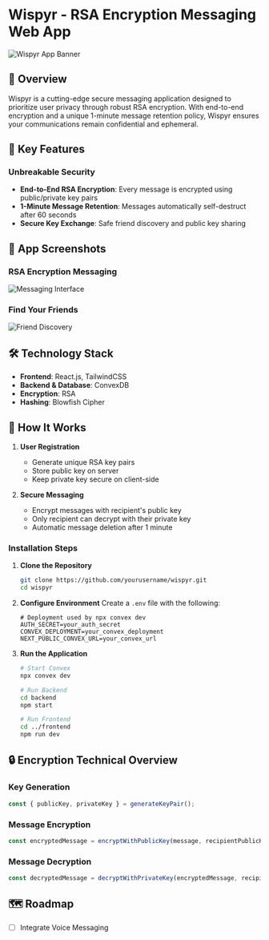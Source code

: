 # Wispyr - RSA Encryption Messaging Web App

![Wispyr App Banner](https://github.com/user-attachments/assets/e68e636f-6bf2-4bbb-ac04-58c7938adcd9)

## 🌟 Overview

Wispyr is a cutting-edge secure messaging application designed to prioritize user privacy through robust RSA encryption. With end-to-end encryption and a unique 1-minute message retention policy, Wispyr ensures your communications remain confidential and ephemeral.

## 🚀 Key Features

### Unbreakable Security
- **End-to-End RSA Encryption**: Every message is encrypted using public/private key pairs
- **1-Minute Message Retention**: Messages automatically self-destruct after 60 seconds
- **Secure Key Exchange**: Safe friend discovery and public key sharing

## 📸 App Screenshots

### RSA Encryption Messaging
![Messaging Interface](https://github.com/user-attachments/assets/1c6caae8-98bd-4861-a5b7-28841bb74b50)

### Find Your Friends
![Friend Discovery](https://github.com/user-attachments/assets/34288e61-8bd2-4bd1-a9b6-61a64ee84aec)

## 🛠 Technology Stack

- **Frontend**: React.js, TailwindCSS
- **Backend & Database**: ConvexDB
- **Encryption**: RSA
- **Hashing**: Blowfish Cipher

## 🔐 How It Works

1. **User Registration**
   - Generate unique RSA key pairs
   - Store public key on server
   - Keep private key secure on client-side

2. **Secure Messaging**
   - Encrypt messages with recipient's public key
   - Only recipient can decrypt with their private key
   - Automatic message deletion after 1 minute

### Installation Steps

1. **Clone the Repository**
   ```bash
   git clone https://github.com/yourusername/wispyr.git
   cd wispyr
   ```

2. **Configure Environment**
   Create a `.env` file with the following:
   ```env
   # Deployment used by npx convex dev
   AUTH_SECRET=your_auth_secret
   CONVEX_DEPLOYMENT=your_convex_deployment
   NEXT_PUBLIC_CONVEX_URL=your_convex_url
   ```

4. **Run the Application**
   ```bash
   # Start Convex
   npx convex dev

   # Run Backend
   cd backend
   npm start

   # Run Frontend
   cd ../frontend
   npm run dev
   ```

## 🔒 Encryption Technical Overview

### Key Generation
```javascript
const { publicKey, privateKey } = generateKeyPair();
```

### Message Encryption
```javascript
const encryptedMessage = encryptWithPublicKey(message, recipientPublicKey);
```

### Message Decryption
```javascript
const decryptedMessage = decryptWithPrivateKey(encryptedMessage, recipientPrivateKey);
```

## 🗺 Roadmap
- [ ] Integrate Voice Messaging
